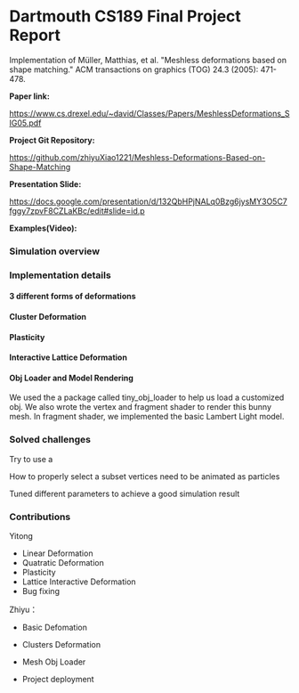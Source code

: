 

# **Dartmouth CS189 Final Project** Report

Implementation of Müller, Matthias, et al. "Meshless deformations based on shape matching." ACM transactions on graphics (TOG) 24.3 (2005): 471-478.

**Paper link:**

https://www.cs.drexel.edu/~david/Classes/Papers/MeshlessDeformations_SIG05.pdf

**Project Git Repository:**

https://github.com/zhiyuXiao1221/Meshless-Deformations-Based-on-Shape-Matching

**Presentation Slide:**

https://docs.google.com/presentation/d/132QbHPjNALq0Bzg6jysMY3O5C7fggy7zpvF8CZLaKBc/edit#slide=id.p

**Examples(Video):**



### Simulation overview 







### Implementation details

#### 3 different forms of deformations

#### Cluster Deformation



#### Plasticity

#### Interactive Lattice Deformation



#### **Obj Loader** and Model Rendering

We used the a package called tiny_obj_loader to help us load a customized obj.  We also wrote the  vertex and fragment shader to render this bunny mesh. In fragment shader, we implemented the basic Lambert Light model.



### Solved challenges 

Try to use a 

How to properly select a subset vertices need to be animated as particles

Tuned different parameters to achieve a good simulation result



### Contributions 

Yitong

- Linear Deformation
- Quatratic Deformation
- Plasticity
- Lattice Interactive Deformation
- Bug fixing



Zhiyu：

- Basic Defomation

- Clusters Deformation

- Mesh Obj Loader

- Project deployment

  

  

  



